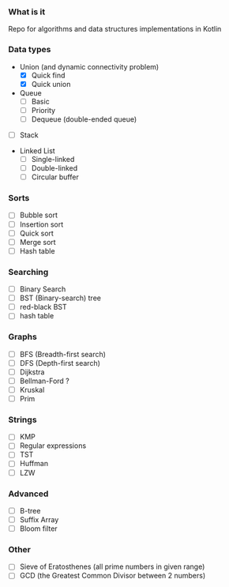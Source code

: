 ### What is it

Repo for algorithms and data structures implementations in Kotlin

### Data types

- Union (and dynamic connectivity problem)
  - [x] Quick find
  - [x] Quick union
- Queue
  - [ ] Basic
  - [ ] Priority
  - [ ] Dequeue (double-ended queue)
- [ ] Stack
- Linked List
  - [ ] Single-linked
  - [ ] Double-linked
  - [ ] Circular buffer

### Sorts

- [ ] Bubble sort
- [ ] Insertion sort
- [ ] Quick sort
- [ ] Merge sort
- [ ] Hash table

### Searching

- [ ] Binary Search
- [ ] BST (Binary-search) tree
- [ ] red-black BST
- [ ] hash table

### Graphs

- [ ] BFS (Breadth-first search)
- [ ] DFS (Depth-first search)
- [ ] Dijkstra
- [ ] Bellman-Ford ?
- [ ] Kruskal
- [ ] Prim

### Strings

- [ ] KMP
- [ ] Regular expressions
- [ ] TST
- [ ] Huffman
- [ ] LZW

### Advanced

- [ ] B-tree
- [ ] Suffix Array
- [ ] Bloom filter

### Other

- [ ] Sieve of Eratosthenes (all prime numbers in given range)
- [ ] GCD (the Greatest Common Divisor between 2 numbers)
